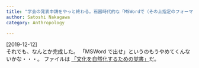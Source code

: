 ```yaml
---
title: "学会の発表申請をやっと終わる。石器時代的な「MSWordで（その上指定のフォーマットで）送れ」という指示なので、MSWordをもっていない僕はその作成に（内容を書く以上の）時間を費した"
author: Satoshi Nakagawa
category: Anthropology

---
```


[2019-12-12]  
 それでも、なんとか完成した。
「MSWord で出せ」というのもうやめてくんないかな・・・。
ファイルは
[「文化を自然化するための覚書」](http://www.merapano.net/~satoshi/anthrop/works/paper-2/jasca-54-appli.html)だ。

